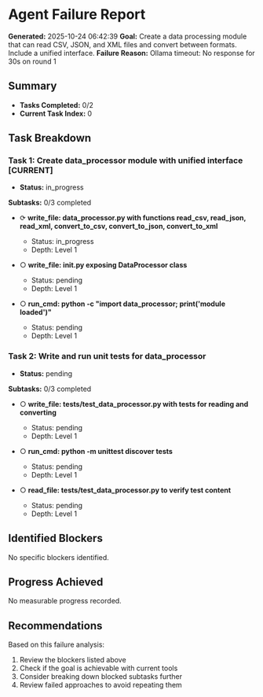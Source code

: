 # Agent Failure Report

**Generated:** 2025-10-24 06:42:39
**Goal:** Create a data processing module that can read CSV, JSON, and XML files and convert between formats. Include a unified interface.
**Failure Reason:** Ollama timeout: No response for 30s on round 1

## Summary

- **Tasks Completed:** 0/2
- **Current Task Index:** 0

## Task Breakdown

### Task 1: Create data_processor module with unified interface **[CURRENT]**

- **Status:** in_progress

**Subtasks:** 0/3 completed

- ⟳ **write_file: data_processor.py with functions read_csv, read_json, read_xml, convert_to_csv, convert_to_json, convert_to_xml**
  - Status: in_progress
  - Depth: Level 1

- ○ **write_file: __init__.py exposing DataProcessor class**
  - Status: pending
  - Depth: Level 1

- ○ **run_cmd: python -c "import data_processor; print('module loaded')"**
  - Status: pending
  - Depth: Level 1


### Task 2: Write and run unit tests for data_processor 

- **Status:** pending

**Subtasks:** 0/3 completed

- ○ **write_file: tests/test_data_processor.py with tests for reading and converting**
  - Status: pending
  - Depth: Level 1

- ○ **run_cmd: python -m unittest discover tests**
  - Status: pending
  - Depth: Level 1

- ○ **read_file: tests/test_data_processor.py to verify test content**
  - Status: pending
  - Depth: Level 1


## Identified Blockers

No specific blockers identified.

## Progress Achieved

No measurable progress recorded.

## Recommendations

Based on this failure analysis:
1. Review the blockers listed above
2. Check if the goal is achievable with current tools
3. Consider breaking down blocked subtasks further
4. Review failed approaches to avoid repeating them
